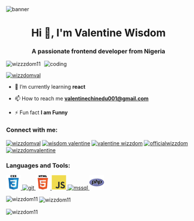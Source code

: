 <img alt= "banner" height ="300" width ="100%" src="https://media.licdn.com/dms/image/D4D12AQFXUMCI_xZ3EQ/article-cover_image-shrink_720_1280/0/1683909809034?e=2147483647&v=beta&t=4fGfWqzZukhw96bqPVg3D7DcGj9QURTHNOlUH_XShXY">
<h1 align="center">Hi 👋, I'm Valentine Wisdom</h1>
<h3 align="center">A passionate frontend developer from Nigeria</h3>
<img align = "right" alt ="coding" width = "400" src ="https://cdn.dribbble.com/users/1162077/screenshots/3848914/programmer.gif">

<p align="left"> <img src="https://komarev.com/ghpvc/?username=wizzzdom11&label=Profile%20views&color=0e75b6&style=flat" alt="wizzzdom11" /> </p>

<p align="left"> <a href="https://twitter.com/wizzdomval" target="blank"><img src="https://img.shields.io/twitter/follow/wizzdomval?logo=twitter&style=for-the-badge" alt="wizzdomval" /></a> </p>

- 🌱 I’m currently learning **react**

- 📫 How to reach me **valentinechinedu001@gmail.com**

- ⚡ Fun fact **I am Funny**

<h3 align="left">Connect with me:</h3>
<p align="left">
<a href="https://twitter.com/wizzdomval" target="blank"><img align="center" src="https://raw.githubusercontent.com/rahuldkjain/github-profile-readme-generator/master/src/images/icons/Social/twitter.svg" alt="wizzdomval" height="30" width="40" /></a>
<a href="https://linkedin.com/in/wisdom valentine" target="blank"><img align="center" src="https://raw.githubusercontent.com/rahuldkjain/github-profile-readme-generator/master/src/images/icons/Social/linked-in-alt.svg" alt="wisdom valentine" height="30" width="40" /></a>
<a href="https://fb.com/valentine wizzdom" target="blank"><img align="center" src="https://raw.githubusercontent.com/rahuldkjain/github-profile-readme-generator/master/src/images/icons/Social/facebook.svg" alt="valentine wizzdom" height="30" width="40" /></a>
<a href="https://instagram.com/officialwizzdom" target="blank"><img align="center" src="https://raw.githubusercontent.com/rahuldkjain/github-profile-readme-generator/master/src/images/icons/Social/instagram.svg" alt="officialwizzdom" height="30" width="40" /></a>
<a href="https://www.youtube.com/c/wizzdomvalentine" target="blank"><img align="center" src="https://raw.githubusercontent.com/rahuldkjain/github-profile-readme-generator/master/src/images/icons/Social/youtube.svg" alt="wizzdomvalentine" height="30" width="40" /></a>
</p>

<h3 align="left">Languages and Tools:</h3>
<p align="left"> <a href="https://www.w3schools.com/css/" target="_blank" rel="noreferrer"> <img src="https://raw.githubusercontent.com/devicons/devicon/master/icons/css3/css3-original-wordmark.svg" alt="css3" width="40" height="40"/> </a> <a href="https://git-scm.com/" target="_blank" rel="noreferrer"> <img src="https://www.vectorlogo.zone/logos/git-scm/git-scm-icon.svg" alt="git" width="40" height="40"/> </a> <a href="https://www.w3.org/html/" target="_blank" rel="noreferrer"> <img src="https://raw.githubusercontent.com/devicons/devicon/master/icons/html5/html5-original-wordmark.svg" alt="html5" width="40" height="40"/> </a> <a href="https://developer.mozilla.org/en-US/docs/Web/JavaScript" target="_blank" rel="noreferrer"> <img src="https://raw.githubusercontent.com/devicons/devicon/master/icons/javascript/javascript-original.svg" alt="javascript" width="40" height="40"/> </a> <a href="https://www.microsoft.com/en-us/sql-server" target="_blank" rel="noreferrer"> <img src="https://www.svgrepo.com/show/303229/microsoft-sql-server-logo.svg" alt="mssql" width="40" height="40"/> </a> <a href="https://www.php.net" target="_blank" rel="noreferrer"> <img src="https://raw.githubusercontent.com/devicons/devicon/master/icons/php/php-original.svg" alt="php" width="40" height="40"/> </a> </p>
<p><img align="left" src="https://github-readme-stats.vercel.app/api/top-langs?username=wizzdom11&show_icons=true&locale=en&layout=compact" alt="wizzdom11" /></p>
<p>&nbsp;<img align="center" src="https://github-readme-stats.vercel.app/api?username=wizzdom11&show_icons=true&locale=en" alt="wizzdom11" /></p>
<p><img align="center" src="https://github-readme-streak-stats.herokuapp.com/?user=wizzdom11&" alt="wizzdom11" /></p>
